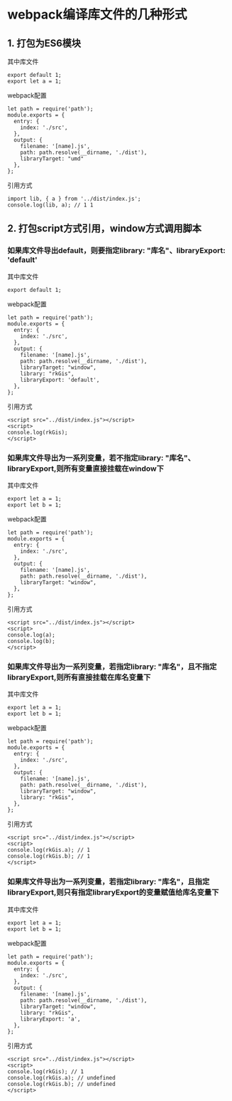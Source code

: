 # webpack编译库文件的几种形式
## 1. 打包为ES6模块
其中库文件
```
export default 1;
export let a = 1;
```
webpack配置
```
let path = require('path');
module.exports = {
  entry: {
    index: './src',
  },
  output: {
    filename: '[name].js',
    path: path.resolve(__dirname, './dist'),
    libraryTarget: "umd"
  },
};
```
引用方式
```
import lib, { a } from '../dist/index.js';
console.log(lib, a); // 1 1
```
## 2. 打包script方式引用，window方式调用脚本
### 如果库文件导出default，则要指定library: "库名"、libraryExport: 'default'
其中库文件
```
export default 1;
```
webpack配置
```
let path = require('path');
module.exports = {
  entry: {
    index: './src',
  },
  output: {
    filename: '[name].js',
    path: path.resolve(__dirname, './dist'),
    libraryTarget: "window",
    library: "rkGis",
    libraryExport: 'default',
  },
};
```
引用方式
```
<script src="../dist/index.js"></script>
<script>
console.log(rkGis);
</script>

```

### 如果库文件导出为一系列变量，若不指定library: "库名"、libraryExport,则所有变量直接挂载在window下
其中库文件
```
export let a = 1;
export let b = 1;
```
webpack配置
```
let path = require('path');
module.exports = {
  entry: {
    index: './src',
  },
  output: {
    filename: '[name].js',
    path: path.resolve(__dirname, './dist'),
    libraryTarget: "window",
  },
};
```
引用方式
```
<script src="../dist/index.js"></script>
<script>
console.log(a);
console.log(b);
</script>

```

### 如果库文件导出为一系列变量，若指定library: "库名"，且不指定libraryExport,则所有直接挂载在库名变量下
其中库文件
```
export let a = 1;
export let b = 1;
```
webpack配置
```
let path = require('path');
module.exports = {
  entry: {
    index: './src',
  },
  output: {
    filename: '[name].js',
    path: path.resolve(__dirname, './dist'),
    libraryTarget: "window",
    library: "rkGis",
  },
};
```
引用方式
```
<script src="../dist/index.js"></script>
<script>
console.log(rkGis.a); // 1
console.log(rkGis.b); // 1
</script>

```
### 如果库文件导出为一系列变量，若指定library: "库名"，且指定libraryExport,则只有指定libraryExport的变量赋值给库名变量下
其中库文件
```
export let a = 1;
export let b = 1;
```
webpack配置
```
let path = require('path');
module.exports = {
  entry: {
    index: './src',
  },
  output: {
    filename: '[name].js',
    path: path.resolve(__dirname, './dist'),
    libraryTarget: "window",
    library: "rkGis",
    libraryExport: 'a',
  },
};
```
引用方式
```
<script src="../dist/index.js"></script>
<script>
console.log(rkGis); // 1
console.log(rkGis.a); // undefined
console.log(rkGis.b); // undefined
</script>

```
